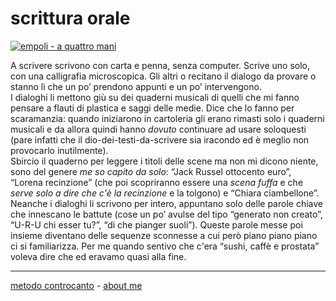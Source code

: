 # scrittura orale

[![](https://live.staticflickr.com/65535/51792855421_1d8fde7e15_c.jpg "empoli - a quattro mani")](https://flic.kr/s/aHBqjzwAJ2)  

A scrivere scrivono con carta e penna, senza computer. Scrive uno solo, con una calligrafia microscopica. Gli altri o recitano il dialogo da provare o stanno lì che un po’ prendono appunti e un po’ intervengono.  
I dialoghi li mettono giù su dei quaderni musicali di quelli che mi fanno pensare a flauti di plastica e saggi delle medie. Dice che lo fanno per scaramanzia: quando iniziarono in cartoleria gli erano rimasti solo i quaderni musicali e da allora quindi hanno *dovuto* continuare ad usare soloquesti (pare infatti che il dio-dei-testi-da-scrivere sia iracondo ed è meglio non provocarlo inutilmente).  
Sbircio il quaderno per leggere i titoli delle scene ma non mi dicono niente, sono del genere *me so capito da solo*: “Jack Russel ottocento euro”, “Lorena recinzione” (che poi scopriranno essere una *scena fuffa* e che *serve solo a dire che c'è la recinzione* e la tolgono) e “Chiara ciambellone”.  
Neanche i dialoghi li scrivono per intero, appuntano solo delle parole chiave che innescano le battute (cose un po’ avulse del tipo “generato non creato”, “U-R-U chi esser tu?”, “di che pianger suoli”). Queste parole messe poi insieme diventano delle sequenze sconnesse a cui però piano piano piano ci si familiarizza. Per me quando sentivo che c'era “sushi, caffè e prostata” voleva dire che ed eravamo quasi alla fine.  

---   
[metodo controcanto](https://cacioman.github.io/controcanto000.html) - [about me](https://about.me/cacioman) 

